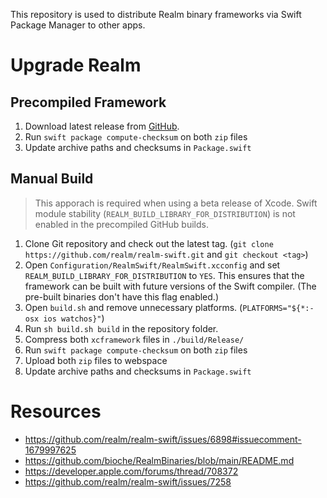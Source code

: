 This repository is used to distribute Realm binary frameworks via Swift Package Manager to other apps.

# Upgrade Realm

## Precompiled Framework

1. Download latest release from [GitHub](https://github.com/realm/realm-swift/releases).
2. Run `swift package compute-checksum` on both `zip` files
3. Update archive paths and checksums in `Package.swift`

## Manual Build

> This apporach is required when using a beta release of Xcode. Swift module stability (`REALM_BUILD_LIBRARY_FOR_DISTRIBUTION`) is not enabled in the precompiled GitHub builds.

1. Clone Git repository and check out the latest tag. (`git clone https://github.com/realm/realm-swift.git` and `git checkout <tag>`)
2. Open `Configuration/RealmSwift/RealmSwift.xcconfig` and set `REALM_BUILD_LIBRARY_FOR_DISTRIBUTION` to `YES`. This ensures that the framework can be built with future versions of the Swift compiler. (The pre-built binaries don't have this flag enabled.)
3. Open `build.sh` and remove unnecessary platforms. (`PLATFORMS="${*:-osx ios watchos}"`)
4. Run `sh build.sh build` in the repository folder.
5. Compress both `xcframework` files in `./build/Release/`
6. Run `swift package compute-checksum` on both `zip` files
7. Upload both `zip` files to webspace
8. Update archive paths and checksums in `Package.swift`

# Resources

- https://github.com/realm/realm-swift/issues/6898#issuecomment-1679997625
- https://github.com/bioche/RealmBinaries/blob/main/README.md
- https://developer.apple.com/forums/thread/708372
- https://github.com/realm/realm-swift/issues/7258
